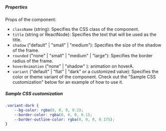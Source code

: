 ##### Properties

Props of the component:

- `className` (string): Specifies the CSS class of the component.
- `title` (string or ReactNode): Specifies the text that will be used as the title.
- `shadow` ("default" | "small" | "medium"): Specifies the size of the shadow of the frame.
- `rounded` ("none" | "small" | "medium" | "large"): Specifies the border radius of the frame.
- `hoverAnimation` ("none" | "shadow" ): animation on hoverA.
- `variant` ("default" | "flat" | "dark" or a customized value): Specifies the color or theme variant of the component. Check out the "Sample CSS customization" below for an example of how to use it.

##### Sample CSS customization

```css
.variant-dark {
    --bg-color: rgba(0, 0, 0, 0.2);
    --border-color: rgba(0, 0, 0, 0.1);
    --border-outline-color: rgba(0, 0, 0, 0.175);
}
```